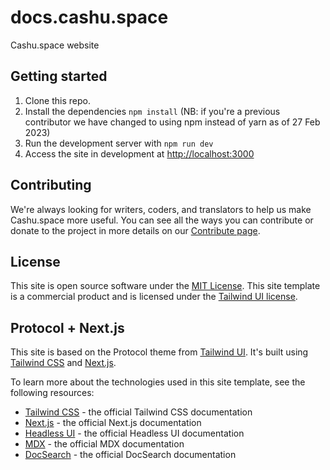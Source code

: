 # docs.cashu.space

Cashu.space website 

## Getting started

1. Clone this repo.
1. Install the dependencies `npm install` (NB: if you're a previous contributor we have changed to using npm instead of yarn as of 27 Feb 2023)
1. Run the development server with `npm run dev`
1. Access the site in development at [http://localhost:3000](http://localhost:3000)

## Contributing
We're always looking for writers, coders, and translators to help us make Cashu.space more useful. You can see all the ways you can contribute or donate to the project in more details on our [Contribute page](https://cashu.space/contribute).
## License

This site is open source software under the [MIT License](https://opensource.org/licenses/MIT).
This site template is a commercial product and is licensed under the [Tailwind UI license](https://tailwindui.com/license).

## Protocol + Next.js

This site is based on the Protocol theme from [Tailwind UI](https://tailwindui.com). It's built using [Tailwind CSS](https://tailwindcss.com) and [Next.js](https://nextjs.org).

To learn more about the technologies used in this site template, see the following resources:

- [Tailwind CSS](https://tailwindcss.com/docs) - the official Tailwind CSS documentation
- [Next.js](https://nextjs.org/docs) - the official Next.js documentation
- [Headless UI](https://headlessui.dev) - the official Headless UI documentation
- [MDX](https://mdxjs.com/) - the official MDX documentation
- [DocSearch](https://docsearch.algolia.com) - the official DocSearch documentation
